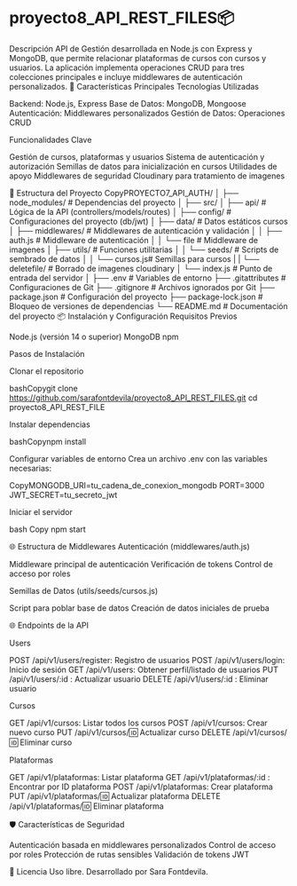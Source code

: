 # proyecto8_API_REST_FILES📦
 
Descripción
API de Gestión desarrollada en Node.js con Express y MongoDB, que permite relacionar plataformas de cursos con cursos y usuarios. La aplicación implementa operaciones CRUD para tres colecciones principales e incluye middlewares de autenticación personalizados.
🚀 Características Principales
Tecnologías Utilizadas

Backend: Node.js, Express
Base de Datos: MongoDB, Mongoose
Autenticación: Middlewares personalizados
Gestión de Datos: Operaciones CRUD

Funcionalidades Clave

Gestión de cursos, plataformas y usuarios
Sistema de autenticación y autorización
Semillas de datos para inicialización en cursos
Utilidades de apoyo
Middlewares de seguridad
Cloudinary para tratamiento de imagenes

📂 Estructura del Proyecto
CopyPROYECTO7_API_AUTH/
│
├── node_modules/        # Dependencias del proyecto
│
├── src/
│   ├── api/             # Lógica de la API (controllers/models/routes)
│   ├── config/          # Configuraciones del proyecto (db/jwt)
│   ├── data/            # Datos estáticos cursos
│   ├── middlewares/     # Middlewares de autenticación y validación
│   │   ├── auth.js      # Middleware de autenticación
│   │   └── file         # Middleware de imagenes
│   ├── utils/           # Funciones utilitarias
│   │   └── seeds/       # Scripts de sembrado de datos
│   │       └── cursos.js# Semillas para cursos
|   |   └── deletefile/  # Borrado de imagenes cloudinary
│   └── index.js         # Punto de entrada del servidor
│
├── .env                 # Variables de entorno
├── .gitattributes       # Configuraciones de Git
├── .gitignore           # Archivos ignorados por Git
├── package.json         # Configuración del proyecto
├── package-lock.json    # Bloqueo de versiones de dependencias
└── README.md            # Documentación del proyecto
📦 Instalación y Configuración
Requisitos Previos

Node.js (versión 14 o superior)
MongoDB
npm

Pasos de Instalación

Clonar el repositorio

bashCopygit clone https://github.com/sarafontdevila/proyecto8_API_REST_FILES.git
cd proyecto8_API_REST_FILE

Instalar dependencias

bashCopynpm install

Configurar variables de entorno
Crea un archivo .env con las variables necesarias:

CopyMONGODB_URI=tu_cadena_de_conexion_mongodb
PORT=3000
JWT_SECRET=tu_secreto_jwt

Iniciar el servidor

bash Copy npm start

🌐 Estructura de Middlewares
Autenticación (middlewares/auth.js)

Middleware principal de autenticación
Verificación de tokens
Control de acceso por roles

Semillas de Datos (utils/seeds/cursos.js)

Script para poblar base de datos
Creación de datos iniciales de prueba

🌐 Endpoints de la API

Users

POST /api/v1/users/register: Registro de usuarios
POST /api/v1/users/login: Inicio de sesión
GET /api/v1/users: Obtener perfil/listado de usuarios
PUT /api/v1/users/:id : Actualizar usuario
DELETE /api/v1/users/:id : Eliminar usuario


Cursos

GET /api/v1/cursos: Listar todos los cursos
POST /api/v1/cursos: Crear nuevo curso 
PUT /api/v1/cursos/:id: Actualizar curso 
DELETE /api/v1/cursos/:id: Eliminar curso 

Plataformas

GET /api/v1/plataformas: Listar plataforma
GET /api/v1/plataformas/:id : Encontrar por ID plataforma
POST /api/v1/plataformas: Crear plataforma 
PUT /api/v1/plataformas/:id: Actualizar plataforma 
DELETE /api/v1/plataformas/:id: Eliminar plataforma 

🛡 Características de Seguridad

Autenticación basada en middlewares personalizados
Control de acceso por roles
Protección de rutas sensibles
Validación de tokens JWT


📄 Licencia
Uso libre. Desarrollado por Sara Fontdevila.
